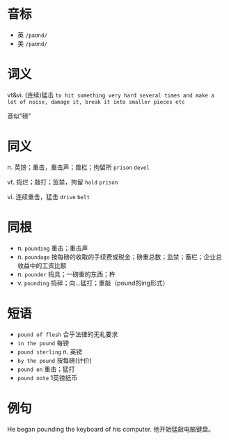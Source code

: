 # 音标

- 英 `/paʊnd/`
- 美 `/paʊnd/`

# 词义

vt&vi. (连续)猛击
`to hit something very hard several times and make a lot of noise, damage it, break it into smaller pieces etc`



音似“磅”

# 同义

n. 英镑；重击，重击声；兽栏；拘留所
`prison` `devel`

vt. 捣烂；敲打；监禁，拘留
`hold` `prison`

vi. 连续重击，猛击
`drive` `belt`

# 同根

- n. `pounding` 重击；重击声
- n. `poundage` 按每磅的收取的手续费或税金；磅重总数；监禁；畜栏；企业总收益中的工资比额
- n. `pounder` 捣具；一磅重的东西；杵
- v. `pounding` 捣碎；向…猛打；重敲（pound的ing形式）

# 短语

- `pound of flesh` 合乎法律的无礼要求
- `in the pound` 每镑
- `pound sterling` n. 英镑
- `by the pound` 按每磅(计价)
- `pound on` 重击；猛打
- `pound note` 1英镑纸币

# 例句

He began pounding the keyboard of his computer.
他开始猛敲电脑键盘。


